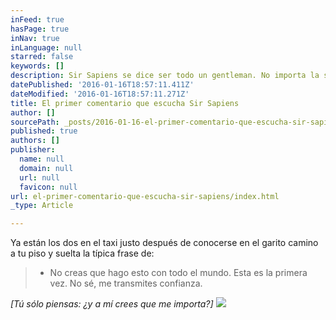 ```yaml
---
inFeed: true
hasPage: true
inNav: true
inLanguage: null
starred: false
keywords: []
description: Sir Sapiens se dice ser todo un gentleman. No importa la situación se comportará.
datePublished: '2016-01-16T18:57:11.411Z'
dateModified: '2016-01-16T18:57:11.271Z'
title: El primer comentario que escucha Sir Sapiens
author: []
sourcePath: _posts/2016-01-16-el-primer-comentario-que-escucha-sir-sapiens.md
published: true
authors: []
publisher:
  name: null
  domain: null
  url: null
  favicon: null
url: el-primer-comentario-que-escucha-sir-sapiens/index.html
_type: Article

---
```

Ya están los dos en el taxi justo después de conocerse en el garito camino a tu piso y suelta la típica frase de: 
> 
> - No creas que hago esto con todo el mundo. Esta es la primera vez. No sé, me transmites confianza.

_\[Tú sólo piensas: ¿y a mí crees que me importa?\]_
![](https://s3-us-west-2.amazonaws.com/the-grid-img/p/ceb65c291b18f98bfe5accd1de5574e3fd0f4507.jpg)